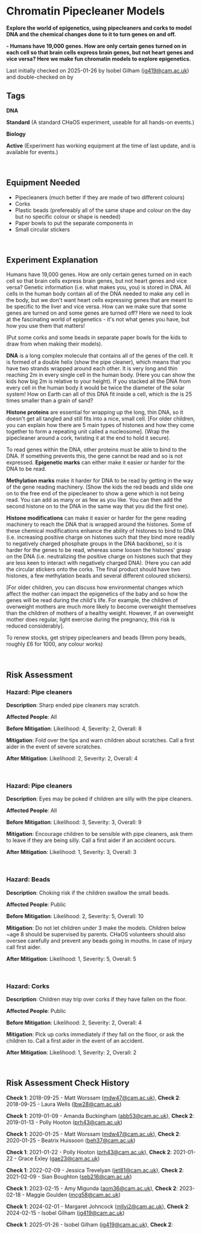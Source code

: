 # Chromatin Pipecleaner Models

**Explore the world of epigenetics, using pipecleaners and corks to model DNA and the chemical changes done to it to turn genes on and off.** <br/>

**- Humans have 19,000 genes. How are only certain genes turned on in each cell so that brain cells express brain genes, but not heart genes and vice versa? Here we make fun chromatin models to explore epigenetics.**

Last initially checked on 2025-01-26 by Isobel Gilham (ig419@cam.ac.uk) and double-checked on  by 

## Tags
<!--- Start Tags (DO NOT REMOVE THIS COMMENT) --->

**DNA**

**Standard** (A standard CHaOS experiment, useable for all hands-on events.)

**Biology**

**Active** (Experiment has working equipment at the time of last update, and is available for events.)
<!--- End Tags (DO NOT REMOVE THIS COMMENT) --->

<br/>

## Equipment Needed 
- Pipecleaners (much better if they are made of two different colours)
- Corks
- Plastic beads (prefereably all of the same shape and colour on the day but no specific colour or shape is needed)
- Paper bowls to put the separate components in
- Small circular stickers

<br/>

## Experiment Explanation 

Humans have 19,000 genes. How are only certain genes turned on in each cell so that brain cells express brain genes, but not heart genes and vice versa? Genetic information (i.e. what makes you, you) is stored in DNA. All cells in the human body contain all of the DNA needed to make any cell in the body, but we don't want heart cells expressing genes that are meant to be specific to the liver and vice versa. How can we make sure that some genes are turned on and some genes are turned off? Here we need to look at the fascinating world of epigenetics - it's not what genes you have, but how you use them that matters! 

(Put some corks and some beads in separate paper bowls for the kids to draw from when making their models).

**DNA** is a long complex molecule that contains all of the genes of the cell. It is formed of a double helix (show the pipe cleaner), which means that you have two strands wrapped around each other. It is very long and thin reaching 2m in every single cell in the human body. (Here you can show the kids how big 2m is relative to your height). If you stacked all the DNA from every cell in the human body it would be twice the diameter of the solar system! How on Earth can all of this DNA fit inside a cell, which is the is 25 times smaller than a grain of sand? 

**Histone proteins** are essential for wrapping up the long, thin DNA, so it doesn't get all tangled and still fits into a nice, small cell. [For older children, you can explain how there are 5 main types of histones and how they come together to form a repeating unit called a nucleosome]. (Wrap the pipecleaner around a cork, twisting it at the end to hold it secure). 

To read genes within the DNA, other proteins must be able to bind to the DNA. If something prevents this, the gene cannot be read and so is not expressed. **Epigenetic marks** can either make it easier or harder for the DNA to be read. 

**Methylation marks** make it harder for DNA to be read by getting in the way of the gene reading machinery. (Show the kids the red beads and slide one on to the free end of the pipecleaner to show a gene which is not being read. You can add as many or as few as you like. You can then add the second histone on to the DNA in the same way that you did the first one).

**Histone modifications** can make it easier or harder for the gene reading machinery to reach the DNA that is wrapped around the histones. Some of these chemical modifications enhance the ability of histones to bind to DNA (i.e. increasing positive charge on histones such that they bind more readily to negatively charged phosphate groups in the DNA backbone), so it is harder for the genes to be read, whereas some loosen the histones' grasp on the DNA (i.e. neutralizing the positive charge on histones such that they are less keen to interact with negatively charged DNA). (Here you can add the circular stickers onto the corks. The final product should have two histones, a few methylation beads and several different coloured stickers). 

[For older children, you can discuss how environmental changes which affect the mother can impact the epigenetics of the baby and so how the genes will be read during the child's life. For example, the children of overweight mothers are much more likely to become overweight themselves than the children of mothers of a healthy weight. However, if an overweight mother does regular, light exercise during the pregnancy, this risk is reduced considerably]. 

To renew stocks, get stripey pipecleaners and beads (9mm pony beads, roughly £6 for 1000, any colour works)

<br/>

## Risk Assessment

### **Hazard**: Pipe cleaners

**Description**: Sharp ended pipe cleaners may scratch.

**Affected People**: All

**Before Mitigation**: Likelihood: 4, Severity: 2, Overall: 8

**Mitigation**: Fold over the tips and warn children about scratches.
Call a first aider in the event of severe scratches.

**After Mitigation**: Likelihood: 2, Severity: 2, Overall: 4

<br/>

### **Hazard**: Pipe cleaners

**Description**: Eyes may be poked if children are silly with the pipe cleaners.

**Affected People**: All

**Before Mitigation**: Likelihood: 3, Severity: 3, Overall: 9

**Mitigation**: Encourage children to be sensible with pipe cleaners, ask them to leave if they are being silly.
Call a first aider if an accident occurs.

**After Mitigation**: Likelihood: 1, Severity: 3, Overall: 3

<br/>

### **Hazard**: Beads

**Description**: Choking risk if the children swallow the small beads.

**Affected People**: Public

**Before Mitigation**: Likelihood: 2, Severity: 5, Overall: 10

**Mitigation**: Do not let children under 3 make the models. Children below ~age 8 should be supervised by parents. CHaOS volunteers should also oversee carefully and prevent any beads going in mouths. In case of injury call first aider.

**After Mitigation**: Likelihood: 1, Severity: 5, Overall: 5

<br/>

### **Hazard**: Corks

**Description**: Children may trip over corks if they have fallen on the floor.

**Affected People**: Public

**Before Mitigation**: Likelihood: 2, Severity: 2, Overall: 4

**Mitigation**: Pick up corks immediately if they fall on the floor, or ask the children to.
Call a first aider in the event of an accident.

**After Mitigation**: Likelihood: 1, Severity: 2, Overall: 2

<br/>

## Risk Assessment Check History 

**Check 1**: 2018-09-25 - Matt Worssam (mdw47@cam.ac.uk), **Check 2**: 2018-09-25 - Laura Wells (lbw28@cam.ac.uk)

**Check 1**: 2019-01-09 - Amanda Buckingham (abb53@cam.ac.uk), **Check 2**: 2019-01-13 - Polly Hooton (prh43@cam.ac.uk)

**Check 1**: 2020-01-25 - Matt Worssam (mdw47@cam.ac.uk), **Check 2**: 2020-01-25 - Beatrix Huissoon (beh37@cam.ac.uk)

**Check 1**: 2021-01-22 - Polly Hooton (prh43@cam.ac.uk), **Check 2**: 2021-01-22 - Grace Exley (gae23@cam.ac.uk)

**Check 1**: 2022-02-09 - Jessica Trevelyan (jet81@cam.ac.uk), **Check 2**: 2021-02-09 - Sian Boughton (seb216@cam.ac.uk)

**Check 1**: 2023-02-15 - Amy Migunda (aom36@cam.ac.uk), **Check 2**: 2023-02-18 - Maggie Goulden (mcg58@cam.ac.uk)

**Check 1**: 2024-02-01 - Margaret Johncock (mllyj2@cam.ac.uk), **Check 2**: 2024-02-15 - Isobel Gilham (ig419@cam.ac.uk)

**Check 1**: 2025-01-26 - Isobel Gilham (ig419@cam.ac.uk), **Check 2**: 
